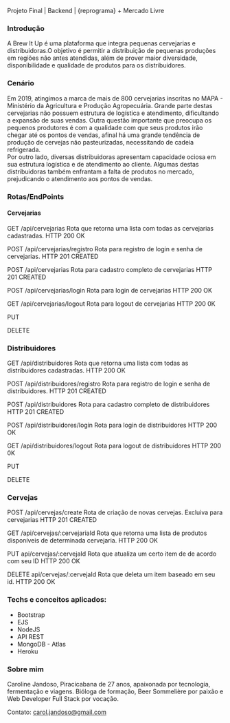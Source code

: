 Projeto Final | Backend | {reprograma} + Mercado Livre 

### Introdução
A Brew It Up é uma plataforma que integra pequenas cervejarias e distribuidoras.O objetivo é permitir a distribuição de pequenas produções em regiões não antes atendidas, além de prover maior diversidade, disponibilidade e qualidade de produtos para os distribuidores.

### Cenário
Em 2019, atingimos a marca de mais de 800 cervejarias inscritas no MAPA - Ministério da Agricultura e Produção Agropecuária. Grande parte destas cervejarias não possuem estrutura de logística e atendimento, dificultando a expansão de suas vendas. Outra questão importante que preocupa os pequenos produtores é com a qualidade com que seus produtos irão chegar até os pontos de vendas, afinal há uma grande tendência de produção de cervejas não pasteurizadas, necessitando de cadeia refrigerada. </br>
Por outro lado, diversas distribuidoras apresentam capacidade ociosa em sua estrutura logística e de atendimento ao cliente. Algumas destas distribuidoras também enfrantam a falta de produtos no mercado, prejudicando o atendimento aos pontos de vendas. 

### Rotas/EndPoints

#### Cervejarias

GET /api/cervejarias Rota que retorna uma lista com todas as cervejarias cadastradas. HTTP 200 OK 

POST /api/cervejarias/registro Rota para registro de login e senha de cervejarias. HTTP 201 CREATED 

POST /api/cervejarias Rota para cadastro completo de cervejarias HTTP 201 CREATED

POST /api/cervejarias/login Rota para login de cervejarias HTTP 200 OK

GET /api/cervejarias/logout Rota para logout de cervejarias HTTP 200 0K

PUT

DELETE

### Distribuidores

GET /api/distribuidores Rota que retorna uma lista com todas as distribuidores cadastradas. HTTP 200 OK 

POST /api/distribuidores/registro Rota para registro de login e senha de distribuidores. HTTP 201 CREATED 

POST /api/distribuidores Rota para cadastro completo de distribuidores HTTP 201 CREATED

POST /api/distribuidores/login Rota para login de distribuidores HTTP 200 OK

GET /api/distribuidores/logout Rota para logout de distribuidores HTTP 200 0K

PUT

DELETE

### Cervejas

POST /api/cervejas/create Rota de criação de novas cervejas. Excluiva para cervejarias HTTP 201 CREATED

GET /api/cervejas/:cervejariaId Rota que retorna uma lista de produtos disponíveis de determinada cervejaria. HTTP 200 OK

PUT api/cervejas/:cervejaId Rota que atualiza um certo item de de acordo com seu ID HTTP 200 OK

DELETE api/cervejas/:cervejaId Rota que deleta um item baseado em seu id. HTTP 200 OK

### Techs e conceitos aplicados: 
- Bootstrap
- EJS
- NodeJS
- API REST
- MongoDB - Atlas
- Heroku

### Sobre mim
Caroline Jandoso, Piracicabana de 27 anos, apaixonada por tecnologia, fermentação e viagens. Bióloga de formação, Beer Sommelière por paixão e Web Developer Full Stack por vocação. 

Contato: carol.jandoso@gmail.com
